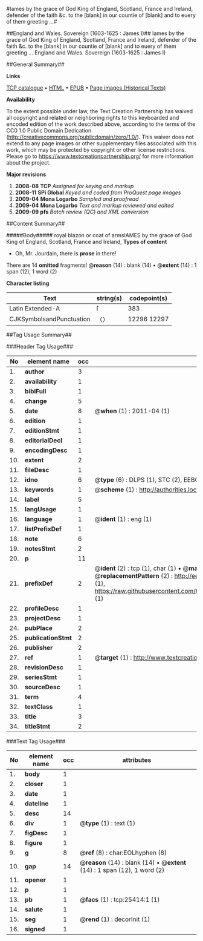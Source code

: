 #Iames by the grace of God King of England, Scotland, France and Ireland, defender of the faith &c. to the [blank] in our countie of [blank] and to euery of them greeting ...#

##England and Wales. Sovereign (1603-1625 : James I)##
Iames by the grace of God King of England, Scotland, France and Ireland, defender of the faith &c. to the [blank] in our countie of [blank] and to euery of them greeting ...
England and Wales. Sovereign (1603-1625 : James I)

##General Summary##

**Links**

[TCP catalogue](http://www.ota.ox.ac.uk/tcp/)  • 
[HTML](http://tei.it.ox.ac.uk/tcp/Texts-HTML/free/A22/A22180.html)  • 
[EPUB](http://tei.it.ox.ac.uk/tcp/Texts-EPUB/free/A22/A22180.epub) • 
[Page images (Historical Texts)](https://historicaltexts.jisc.ac.uk/eebo-22342433e)

**Availability**

To the extent possible under law, the Text Creation Partnership has waived all copyright and related or neighboring rights to this keyboarded and encoded edition of the work described above, according to the terms of the CC0 1.0 Public Domain Dedication (http://creativecommons.org/publicdomain/zero/1.0/). This waiver does not extend to any page images or other supplementary files associated with this work, which may be protected by copyright or other license restrictions. Please go to https://www.textcreationpartnership.org/ for more information about the project.

**Major revisions**

1. __2008-08__ __TCP__ *Assigned for keying and markup*
1. __2008-11__ __SPi Global__ *Keyed and coded from ProQuest page images*
1. __2009-04__ __Mona Logarbo__ *Sampled and proofread*
1. __2009-04__ __Mona Logarbo__ *Text and markup reviewed and edited*
1. __2009-09__ __pfs__ *Batch review (QC) and XML conversion*

##Content Summary##

#####Body#####
royal blazon or coat of armsIAMES by the grace of God King of England, Scotland, France and Ireland,
**Types of content**

  * Oh, Mr. Jourdain, there is **prose** in there!

There are 14 **omitted** fragments! 
 @__reason__ (14) : blank (14)  •  @__extent__ (14) : 1 span (12), 1 word (2)

**Character listing**


|Text|string(s)|codepoint(s)|
|---|---|---|
|Latin Extended-A|ſ|383|
|CJKSymbolsandPunctuation|〈〉|12296 12297|

##Tag Usage Summary##

###Header Tag Usage###

|No|element name|occ|attributes|
|---|---|---|---|
|1.|__author__|3||
|2.|__availability__|1||
|3.|__biblFull__|1||
|4.|__change__|5||
|5.|__date__|8| @__when__ (1) : 2011-04 (1)|
|6.|__edition__|1||
|7.|__editionStmt__|1||
|8.|__editorialDecl__|1||
|9.|__encodingDesc__|1||
|10.|__extent__|2||
|11.|__fileDesc__|1||
|12.|__idno__|6| @__type__ (6) : DLPS (1), STC (2), EEBO-CITATION (1), OCLC (1), VID (1)|
|13.|__keywords__|1| @__scheme__ (1) : http://authorities.loc.gov/ (1)|
|14.|__label__|5||
|15.|__langUsage__|1||
|16.|__language__|1| @__ident__ (1) : eng (1)|
|17.|__listPrefixDef__|1||
|18.|__note__|6||
|19.|__notesStmt__|2||
|20.|__p__|11||
|21.|__prefixDef__|2| @__ident__ (2) : tcp (1), char (1)  •  @__matchPattern__ (2) : ([0-9\-]+):([0-9IVX]+) (1), (.+) (1)  •  @__replacementPattern__ (2) : http://eebo.chadwyck.com/downloadtiff?vid=$1&page=$2 (1), https://raw.githubusercontent.com/textcreationpartnership/Texts/master/tcpchars.xml#$1 (1)|
|22.|__profileDesc__|1||
|23.|__projectDesc__|1||
|24.|__pubPlace__|2||
|25.|__publicationStmt__|2||
|26.|__publisher__|2||
|27.|__ref__|1| @__target__ (1) : http://www.textcreationpartnership.org/docs/. (1)|
|28.|__revisionDesc__|1||
|29.|__seriesStmt__|1||
|30.|__sourceDesc__|1||
|31.|__term__|4||
|32.|__textClass__|1||
|33.|__title__|3||
|34.|__titleStmt__|2||


###Text Tag Usage###

|No|element name|occ|attributes|
|---|---|---|---|
|1.|__body__|1||
|2.|__closer__|1||
|3.|__date__|1||
|4.|__dateline__|1||
|5.|__desc__|14||
|6.|__div__|1| @__type__ (1) : text (1)|
|7.|__figDesc__|1||
|8.|__figure__|1||
|9.|__g__|8| @__ref__ (8) : char:EOLhyphen (8)|
|10.|__gap__|14| @__reason__ (14) : blank (14)  •  @__extent__ (14) : 1 span (12), 1 word (2)|
|11.|__opener__|1||
|12.|__p__|1||
|13.|__pb__|1| @__facs__ (1) : tcp:25414:1 (1)|
|14.|__salute__|1||
|15.|__seg__|1| @__rend__ (1) : decorInit (1)|
|16.|__signed__|1||
